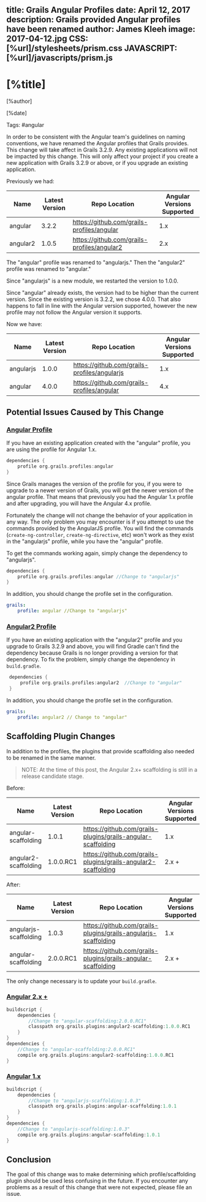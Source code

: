 title: Grails Angular Profiles
date: April 12, 2017  
description: Grails provided Angular profiles have been renamed
author: James Kleeh
image: 2017-04-12.jpg 
CSS: [%url]/stylesheets/prism.css
JAVASCRIPT: [%url]/javascripts/prism.js
---

# [%title]

[%author]

[%date] 

Tags: #angular

In order to be consistent with the Angular team's guidelines on naming conventions, we have renamed the Angular profiles that Grails provides. This change will take affect in Grails 3.2.9. Any existing applications will not be impacted by this change. This will only affect your project if you create a new application with Grails 3.2.9 or above, or if you upgrade an existing application.

Previously we had:

| Name | Latest Version | Repo Location | Angular Versions Supported
|------|----------------|---------------|----------------------------|
| angular | 3.2.2  | https://github.com/grails-profiles/angular  | 1.x 
| angular2 | 1.0.5 | https://github.com/grails-profiles/angular2  | 2.x 

The "angular" profile was renamed to "angularjs." Then the "angular2" profile was renamed to "angular."

Since "angularjs" is a new module, we restarted the version to 1.0.0.

Since "angular" already exists, the version had to be higher than the current version. Since the existing version is 3.2.2, we chose 4.0.0. That also happens to fall in line with the Angular version supported, however the new profile may not follow the Angular version it supports.

Now we have:

| Name | Latest Version | Repo Location | Angular Versions Supported
|------|----------------|---------------|----------------------------|
| angularjs | 1.0.0 | https://github.com/grails-profiles/angularjs  | 1.x 
| angular | 4.0.0  | https://github.com/grails-profiles/angular  | 4.x

## Potential Issues Caused by This Change

### [Angular Profile](https://github.com/grails-profiles/angularjs)

If you have an existing application created with the "angular" profile, you are using the profile for Angular 1.x.

```groovy
dependencies {
    profile org.grails.profiles:angular
}
```

Since Grails manages the version of the profile for you, if you were to upgrade to a newer version of Grails, you will get the newer version of the angular profile. That means that previously you had the Angular 1.x profile and after upgrading, you will have the Angular 4.x profile.

Fortunately the change will not change the behavior of your application in any way. The only problem you may encounter is if you attempt to use the commands provided by the AngularJS profile. You will find the commands (`create-ng-controller`, `create-ng-directive`, etc) won't work as they exist in the "angularjs" profile, while you have the "angular" profile.

To get the commands working again, simply change the dependency to "angularjs".

```groovy
dependencies {
    profile org.grails.profiles:angular //Change to "angularjs"
}
```

In addition, you should change the profile set in the configuration.

```yaml
grails:
    profile: angular //Change to "angularjs"
```

### [Angular2 Profile](https://github.com/grails-profiles/angular)

If you have an existing application with the "angular2" profile and you upgrade to Grails 3.2.9 and above, you will find Gradle can't find the dependency because Grails is no longer providing a version for that dependency. To fix the problem, simply change the dependency in `build.gradle`.
 
```groovy
 dependencies {
     profile org.grails.profiles:angular2  //Change to "angular"
 }
```
 
In addition, you should change the profile set in the configuration.

```yaml
grails:
    profile: angular2 // Change to "angular"
```

## Scaffolding Plugin Changes

In addition to the profiles, the plugins that provide scaffolding also needed to be renamed in the same manner.

> NOTE: At the time of this post, the Angular 2.x+ scaffolding is still in a release candidate stage.

Before:

| Name                  | Latest Version | Repo Location | Angular Versions Supported
|-----------------------|----------------|---------------|----------------------------|
| angular-scaffolding   | 1.0.1  | https://github.com/grails-plugins/grails-angular-scaffolding  | 1.x 
| angular2-scaffolding  | 1.0.0.RC1 | https://github.com/grails-plugins/grails-angular2-scaffolding  | 2.x +
 
After:

| Name                  | Latest Version | Repo Location | Angular Versions Supported
|-----------------------|----------------|---------------|----------------------------|
| angularjs-scaffolding | 1.0.3  | https://github.com/grails-plugins/grails-angularjs-scaffolding  | 1.x 
| angular-scaffolding   | 2.0.0.RC1 | https://github.com/grails-plugins/grails-angular-scaffolding  | 2.x +

The only change necessary is to update your `build.gradle`.

### [Angular 2.x +](https://github.com/grails-plugins/grails-angular-scaffolding)

```groovy
buildscript {
    dependencies {
        //Change to "angular-scaffolding:2.0.0.RC1"
        classpath org.grails.plugins:angular2-scaffolding:1.0.0.RC1 
    }
}
dependencies {
    //Change to "angular-scaffolding:2.0.0.RC1"
    compile org.grails.plugins:angular2-scaffolding:1.0.0.RC1  
}
```
 
### [Angular 1.x](https://github.com/grails-plugins/grails-angularjs-scaffolding)
 
```groovy
buildscript {
    dependencies {
        //Change to "angularjs-scaffolding:1.0.3"
        classpath org.grails.plugins:angular-scaffolding:1.0.1  
    }
}
dependencies {
    //Change to "angularjs-scaffolding:1.0.3"
    compile org.grails.plugins:angular-scaffolding:1.0.1  
}
```

## Conclusion

The goal of this change was to make determining which profile/scaffolding plugin should be used less confusing in the future. If you encounter any problems as a result of this change that were not expected, please file an issue.

